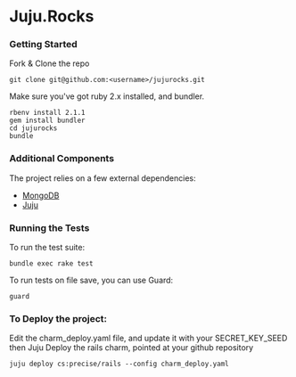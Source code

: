 # Juju.Rocks

### Getting Started

Fork & Clone the repo

    git clone git@github.com:<username>/jujurocks.git

Make sure you've got ruby 2.x installed, and bundler.

    rbenv install 2.1.1
    gem install bundler
    cd jujurocks
    bundle

### Additional Components

The project relies on a few external dependencies:

 - [MongoDB](http://mongodb.org)
 - [Juju](http://jujucharms.com)

### Running the Tests

To run the test suite:

    bundle exec rake test

To run tests on file save, you can use Guard:

    guard


### To Deploy the project:

Edit the charm_deploy.yaml file, and update it with your SECRET_KEY_SEED
then Juju Deploy the rails charm, pointed at your github repository

    juju deploy cs:precise/rails --config charm_deploy.yaml
